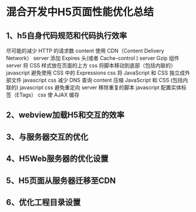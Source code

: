 
# 混合开发中H5页面性能优化总结

## 1、h5自身代码规范和代码执行效率

尽可能的减少 HTTP 的请求数	content
使用 CDN（Content Delivery Network）	server
添加 Expires 头(或者 Cache-control )	server
Gzip 组件	server
将 CSS 样式放在页面的上方	css
将脚本移动到底部（包括内联的）	javascript
避免使用 CSS 中的 Expressions	css
将 JavaScript 和 CSS 独立成外部文件	javascript css
减少 DNS 查询	content
压缩 JavaScript 和 CSS (包括内联的)	javascript css
避免重定向	server
移除重复的脚本	javascript
配置实体标签（ETags）	css
使 AJAX 缓存

## 2、webview加载H5和交互的效率


## 3、与服务器交互的优化


## 4、H5Web服务器的优化设置


## 5、H5页面从服务器迁移至CDN


## 6、优化工程目录设置